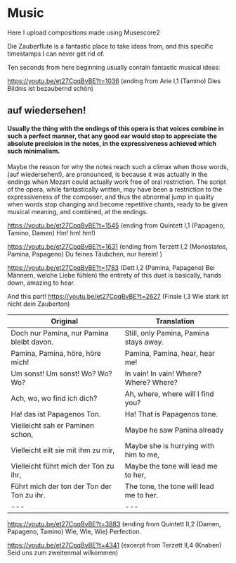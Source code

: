 # Music
Here I upload compositions made using Musescore2

Die Zauberflute is a fantastic place to take ideas from, and this specific timestamps I can never get rid of.

Ten seconds from here beginning usually contain fantastic musical ideas:

https://youtu.be/et27CpqBvBE?t=1036 (ending from Arie I,1 (Tamino) Dies Bildnis ist bezaubernd schön)

## auf wiedersehen!

#### Usually the thing with the endings of this opera is that voices combine in such a perfect manner, that any good ear would stop to appreciate the absolute precision in the notes, in the expressiveness achieved which such minimalism.
Maybe the reason for why the notes reach such a climax when those words, (auf wiedersehen!), are pronounced, is because it was actually in the endings when Mozart could actually work free of oral restriction. The script of the opera, while fantastically written, may have been a restriction to the expressiveness of the composer, and thus the abnormal jump in quality when words stop changing and become repetitive chants, ready to be given musical meaning, and combined, at the endings.

https://youtu.be/et27CpqBvBE?t=1545 
(ending from Quintett I,1 (Papageno, Tamino, Damen) Hm! hm! hm!)

https://youtu.be/et27CpqBvBE?t=1631 
(ending from Terzett I,2 (Monostatos, Pamina, Papageno) Du feines Täubchen, nur herein! )

https://youtu.be/et27CpqBvBE?t=1783 
(Dett I,2 (Pamina, Papageno) Bei Männern, welche Liebe fühlen)
the entirety of this duet is basically, hands down, amazing to hear.


And this part!
https://youtu.be/et27CpqBvBE?t=2627
(Finale I,3 Wie stark ist nicht dein Zauberton)

| Original  |   Translation|
|---|---|
| Doch nur Pamina, nur Pamina bleibt davon.  |   Still, only Pamina, Pamina stays away.|
| Pamina, Pamina,  höre, höre mich!		  |   Pamina, Pamina, hear, hear me!|
| Um sonst!  Um sonst!  Wo?  Wo? Wo?  |   In vain!  In vain!  Where?  Where? Where?|
| Ach, wo, wo find ich dich?  |   Ah, where, where will I find you?|
| Ha!  das ist Papagenos Ton.	  |  Ha!  That is Papagenos tone.|
| Vielleicht sah er Paminen schon,  |   Maybe he saw Panina already|
| Vielleicht eilt sie mit ihm zu mir,|   Maybe she is hurrying with him to me,|
|  Vielleicht führt mich der Ton zu ihr, |  Maybe the tone will lead me to her,|
| Führt mich der ton der Ton der Ton zu ihr.  | The tone, the tone will lead me  to her.|
|---|---|


https://youtu.be/et27CpqBvBE?t=3883 (ending from Quintett II,2 (Damen, Papageno, Tamino) Wie, Wie, Wie)
Perfection.

https://youtu.be/et27CpqBvBE?t=4341 (excerpt from Terzett II,4 (Knaben) Seid uns zum zweitenmal wilkommen)
